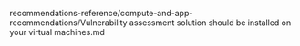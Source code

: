 recommendations-reference/compute-and-app-recommendations/Vulnerability assessment solution should be installed on your virtual machines.md